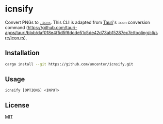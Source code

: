 # icnsify

Convert PNGs to [`.icns`](https://en.wikipedia.org/wiki/Apple_Icon_Image_format). This CLI is adapted from [Tauri](https://tauri.app/)'s `icon` conversion command (https://github.com/tauri-apps/tauri/blob/daf018e4f5d5f6dcde51c5de42d73ab15287ec7e/tooling/cli/src/icon.rs).

## Installation

```sh
cargo install --git https://github.com/uncenter/icnsify.git
```

## Usage

```
icnsify [OPTIONS] <INPUT>
```

## License

[MIT](LICENSE)
